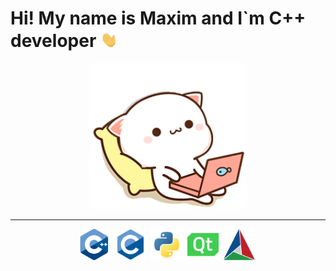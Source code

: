 <h1>Hi! My name is Maxim and I`m C++ developer
    <img src="./src/hi.gif" width="30px"/>
</h1>
<div align="center">
    <img src="./src/cat.gif" width="250px"/>
</div>
<hr>
<div align="center">
    <img src="./src/cplusplus-original.svg" width="50px"/>&nbsp;
    <img src="./src/c-original.svg" width="50px"/>&nbsp;
    <img src="./src/python-original.svg" width="50px"/>&nbsp;
    <img src="./src/qt-original.svg" width="50px"/>&nbsp;
    <img src="./src/cmake-original.svg" width="50px"/>&nbsp;
</div>